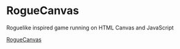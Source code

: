 # RogueCanvas
Roguelike inspired game running on HTML Canvas and JavaScript

[RogueCanvas][roguecanvas]

[roguecanvas]: https://jon-melnick.github.io/RogueCanvas/
